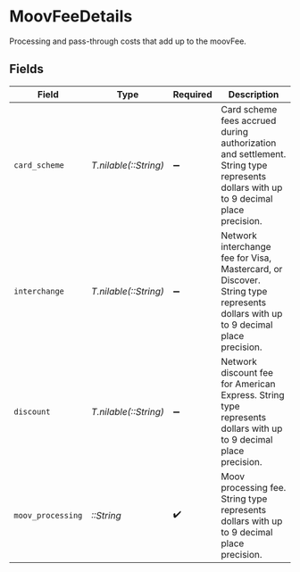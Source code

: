 # MoovFeeDetails

Processing and pass-through costs that add up to the moovFee.


## Fields

| Field                                                                                                                              | Type                                                                                                                               | Required                                                                                                                           | Description                                                                                                                        |
| ---------------------------------------------------------------------------------------------------------------------------------- | ---------------------------------------------------------------------------------------------------------------------------------- | ---------------------------------------------------------------------------------------------------------------------------------- | ---------------------------------------------------------------------------------------------------------------------------------- |
| `card_scheme`                                                                                                                      | *T.nilable(::String)*                                                                                                              | :heavy_minus_sign:                                                                                                                 | Card scheme fees accrued during authorization and settlement. String type represents dollars with up to 9 decimal place precision. |
| `interchange`                                                                                                                      | *T.nilable(::String)*                                                                                                              | :heavy_minus_sign:                                                                                                                 | Network interchange fee for Visa, Mastercard, or Discover. String type represents dollars with up to 9 decimal place precision.    |
| `discount`                                                                                                                         | *T.nilable(::String)*                                                                                                              | :heavy_minus_sign:                                                                                                                 | Network discount fee for American Express. String type represents dollars with up to 9 decimal place precision.                    |
| `moov_processing`                                                                                                                  | *::String*                                                                                                                         | :heavy_check_mark:                                                                                                                 | Moov processing fee. String type represents dollars with up to 9 decimal place precision.                                          |